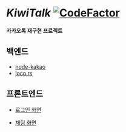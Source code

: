 # _KiwiTalk_ [![CodeFactor](https://www.codefactor.io/repository/github/kiwitalk/kiwitalk/badge?s=c3981bac3a87fe9d0f0c5fdb854efd203b389649)](https://www.codefactor.io/repository/github/kiwitalk/kiwitalk)

**카카오톡 재구현 프로젝트**

## 백엔드

- [node-kakao](https://github.com/storycraft/node-kakao)
- [loco.rs](https://github.com/KiwiTalk/loco.rs)

## 프론트엔드

- [로그인 화면](https://www.figma.com/proto/4Z6MR3oZK5iSvzyvvuT4DO/UI?node-id=2%3A2&viewport=422%2C241%2C0.40565285086631775&scaling=min-zoom)

- [채팅 화면](https://www.figma.com/file/StclRmqUi8fX3UM9nPlwio/KiwiTalk?node-id=1%3A37)
